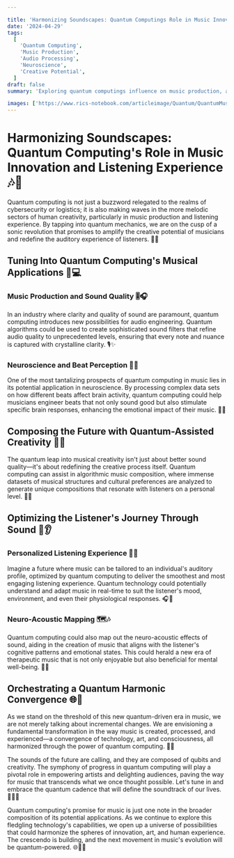 ```yaml
---

title: 'Harmonizing Soundscapes: Quantum Computings Role in Music Innovation and Listening Experience 🎶🚀'
date: '2024-04-29'
tags:
  [
    'Quantum Computing',
    'Music Production',
    'Audio Processing',
    'Neuroscience',
    'Creative Potential',
  ]
draft: false
summary: 'Exploring quantum computings influence on music production, audio processing, and neuroscience, this post delves into how this avant-garde technology could lead to new realms of artistic expression and optimize listening experiences.'

images: ['https://www.rics-notebook.com/articleimage/Quantum/QuantumMusic.webp']
---
```


# Harmonizing Soundscapes: Quantum Computing's Role in Music Innovation and Listening Experience 🎶🚀

Quantum computing is not just a buzzword relegated to the realms of cybersecurity or logistics; it is also making waves in the more melodic sectors of human creativity, particularly in music production and listening experience. By tapping into quantum mechanics, we are on the cusp of a sonic revolution that promises to amplify the creative potential of musicians and redefine the auditory experience of listeners. 🎵🌌

## Tuning Into Quantum Computing's Musical Applications 🎼💻

### Music Production and Sound Quality 🎚️🎧

In an industry where clarity and quality of sound are paramount, quantum computing introduces new possibilities for audio engineering. Quantum algorithms could be used to create sophisticated sound filters that refine audio quality to unprecedented levels, ensuring that every note and nuance is captured with crystalline clarity. 🎙️✨

### Neuroscience and Beat Perception 🧠🥁

One of the most tantalizing prospects of quantum computing in music lies in its potential application in neuroscience. By processing complex data sets on how different beats affect brain activity, quantum computing could help musicians engineer beats that not only sound good but also stimulate specific brain responses, enhancing the emotional impact of their music. 🧬🎶

## Composing the Future with Quantum-Assisted Creativity 🎹🔮

The quantum leap into musical creativity isn't just about better sound quality—it's about redefining the creative process itself. Quantum computing can assist in algorithmic music composition, where immense datasets of musical structures and cultural preferences are analyzed to generate unique compositions that resonate with listeners on a personal level. 🎼🌐

## Optimizing the Listener's Journey Through Sound 🚀👂

### Personalized Listening Experience 🎵🧬

Imagine a future where music can be tailored to an individual's auditory profile, optimized by quantum computing to deliver the smoothest and most engaging listening experience. Quantum technology could potentially understand and adapt music in real-time to suit the listener's mood, environment, and even their physiological responses. 🎧🌟

### Neuro-Acoustic Mapping 🗺️🎶

Quantum computing could also map out the neuro-acoustic effects of sound, aiding in the creation of music that aligns with the listener's cognitive patterns and emotional states. This could herald a new era of therapeutic music that is not only enjoyable but also beneficial for mental well-being. 🧘💖

## Orchestrating a Quantum Harmonic Convergence 🌐🎵

As we stand on the threshold of this new quantum-driven era in music, we are not merely talking about incremental changes. We are envisioning a fundamental transformation in the way music is created, processed, and experienced—a convergence of technology, art, and consciousness, all harmonized through the power of quantum computing. 🚀🎶

The sounds of the future are calling, and they are composed of qubits and creativity. The symphony of progress in quantum computing will play a pivotal role in empowering artists and delighting audiences, paving the way for music that transcends what we once thought possible. Let's tune in and embrace the quantum cadence that will define the soundtrack of our lives. 🎵🚀🌈

Quantum computing's promise for music is just one note in the broader composition of its potential applications. As we continue to explore this fledgling technology's capabilities, we open up a universe of possibilities that could harmonize the spheres of innovation, art, and human experience. The crescendo is building, and the next movement in music's evolution will be quantum-powered. 🌐🎼🚀

